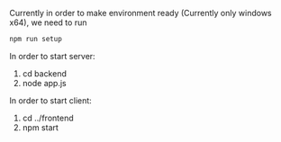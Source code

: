 Currently in order to make environment ready (Currently only windows x64), we need to run
```bash
npm run setup
```

In order to start server:
1. cd backend
2. node app.js

In order to start client:
1. cd ../frontend
2. npm start
